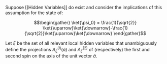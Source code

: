 Suppose [[Hidden Variables]] do exist and consider the implications of this assumption for the state of: 

$$\begin{gather} \ket{\psi_0} = \frac{1}{\sqrt{2}} \ket{\uparrow}\ket{\downarrow}-\frac{1}{\sqrt{2}}\ket{\uparrow}\ket{\downarrow} \end{gather}$$

Let $\xi$ be the set of all relevant local hidden variables that unambiguously define the projections $A^{(I)}_\xi(\hat a)$ and $A^{(2)}_\xi$ of (respectively) the first and second spin on the axis of the unit vector $\hat a$. 